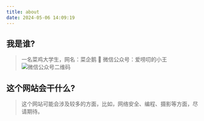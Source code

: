 ```yaml
---
title: about
date: 2024-05-06 14:09:19
---
```

## 我是谁?
> 一名菜鸡大学生，网名：菜企鹅 🐧
> 微信公众号：爱唠叨的小王
![微信公众号二维码](images/pa.jpg)


## 这个网站会干什么?
> 这个网站可能会涉及较多的方面，比如，网络安全、编程、摄影等方面，尽请期待。